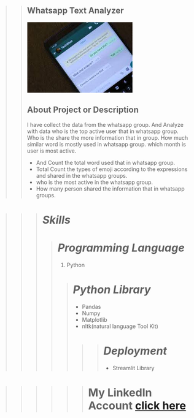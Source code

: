 >> ## Whatsapp Text Analyzer
>> ![](Untitled.jpg)
>> ## About Project or Description
>> I have collect the data from the whatsapp group. And Analyze with data who is the top active user that in whatsapp group. Who is the share the more information that in group. How much similar word is mostly used in whatsapp group. which month is user is most active.
>> * And Count the total word used that in whatsapp group.
>> * Total Count the types of emoji according to the expressions and shared in the whatsapp groups.
>> *  who is the most active in the whatsapp group.
>> * How many person shared the information that in whatsapp groups.

>>> # *Skills*
>>> > # *Programming Language*
>>> > 1. Python
>>> >> # *Python Library*
>>> >> * Pandas
>>> >> * Numpy
>>> >> * Matplotlib
>>> >> * nltk(natural language Tool Kit)
>>> >> >> # *Deployment*
>>> >> >> * Streamlit Library

>>>>>># My LinkedIn Account [click here](https://www.linkedin.com/in/ashok940/)




